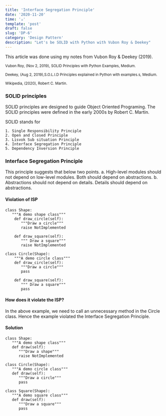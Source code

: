 ```yaml
---
title: 'Interface Segregation Principle'
date: '2020-11-20'
time: '☕️'
template: 'post'
draft: false
slug: 'DP-6'
category: 'Design Pattern'
description: "Let's be SOLID with Python with Vubon Roy & Deekey"
---
```


This article was done using my notes from Vubon Roy & Deekey (2019).

<sub>Vubon Roy, (Nov 2, 2019), SOLID Principles with Python Examples, Medium.</sub>

<sub>Deekey, (Aug 2, 2019),S.O.L.I.D Principles explained in Python with examples.s, Medium.</sub>

<sub>Wikipedia, (2020), Robert C. Martin.</sub>

### SOLID principles

SOLID principles are designed to guide Object Oriented Programing. The SOLID principles were defined in the early 2000s by Robert C. Martin.

SOLID stands for

    1. Single Responsibility Principle
    2. Open and Closed Principle
    3. Lisvok Sub situation Principle
    4. Interface Segregation Principle
    5. Dependency Inversion Principle

### Interface Segregation Principle

This principle suggests that below two points.
a. High-level modules should not depend on low-level modules. Both should depend on abstractions.
b. Abstractions should not depend on details. Details should depend on abstractions.

#### Violation of ISP

```
class Shape:
   """A demo shape class"""
    def draw_circle(self):
       """Draw a circle"""
       raise NotImplemented   
    
    def draw_square(self):
       """ Draw a square"""
       raise NotImplemented

class Circle(Shape):
    """A demo circle class"""
    def draw_circle(self):
       """Draw a circle"""
       pass   
    
    def draw_square(self):
       """ Draw a square"""
       pass
```

#### How does it violate the ISP?

In the above example, we need to call an unnecessary method in the Circle class. Hence the example violated the Interface Segregation Principle.

#### Solution

```
class Shape:
   """A demo shape class"""
   def draw(self):
      """Draw a shape"""
      raise NotImplemented

class Circle(Shape):
   """A demo circle class"""
   def draw(self):
      """Draw a circle"""
      pass

class Square(Shape):
   """A demo square class"""
   def draw(self):
      """Draw a square"""
      pass
```
